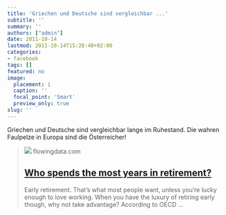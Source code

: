 ```yaml
---
title: 'Griechen und Deutsche sind vergleichbar ...'
subtitle: ''
summary: ''
authors: ["admin"]
date: 2011-10-14
lastmod: 2011-10-14T15:28:40+02:00
categories:
- facebook
tags: []
featured: no
image:
  placement: 1
  caption: ''
  focal_point: 'Smart'
  preview_only: true
slug: ''
---
```

Griechen und Deutsche sind vergleichbar lange im Ruhestand. Die wahren Faulpelze in Europa sind die Österreicher!
> [![](https://flowingdata.com/wp-content/uploads/2011/04/retirement-years1.gif)](http://flowingdata.com/2011/04/07/who-spends-the-most-years-in-retirement/)
> flowingdata.com
> ## [Who spends the most years in retirement?](http://flowingdata.com/2011/04/07/who-spends-the-most-years-in-retirement/)
>
>Early retirement. That’s what most people want, unless you’re lucky enough to love working. When you have the luxury of retiring early though, why not take advantage? According to OECD …

